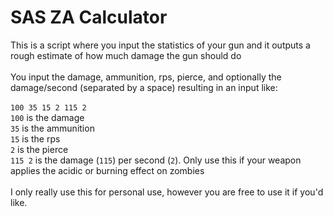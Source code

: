 # SAS ZA Calculator

This is a script where you input the statistics of your gun and it outputs a rough estimate of how much damage the gun should do\
\
You input the damage, ammunition, rps, pierce, and optionally the damage/second (separated by a space) resulting in an input like:\
\
`100 35 15 2 115 2`\
`100` is the damage\
`35` is the ammunition\
`15` is the rps\
`2` is the pierce\
`115 2` is the damage (`115`) per second (`2`). Only use this if your weapon applies the acidic or burning effect on zombies\
\
I only really use this for personal use, however you are free to use it if you'd like.
